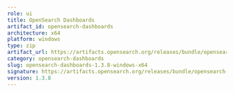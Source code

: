 ```yaml
---
role: ui
title: OpenSearch Dashboards
artifact_id: opensearch-dashboards
architecture: x64
platform: windows
type: zip
artifact_url: https://artifacts.opensearch.org/releases/bundle/opensearch-dashboards/1.3.8/opensearch-dashboards-1.3.8-windows-x64.zip
category: opensearch-dashboards
slug: opensearch-dashboards-1.3.8-windows-x64
signature: https://artifacts.opensearch.org/releases/bundle/opensearch-dashboards/1.3.8/opensearch-dashboards-1.3.8-windows-x64.zip.sig
version: 1.3.8
---
```


